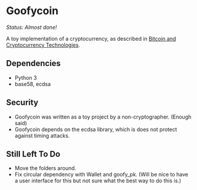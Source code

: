 # Goofycoin 

*Status: Almost done!*

A toy implementation of a cryptocurrency, as described in [Bitcoin and Cryptocurrency Technologies](http://bitcoinbook.cs.princeton.edu/).

## Dependencies
- Python 3
- base58, ecdsa

## Security 
* Goofycoin was written as a toy project by a non-cryptographer. (Enough said)
* Goofycoin depends on the ecdsa library, which is does not protect against timing attacks. 

## Still Left To Do
- Move the folders around. 
- Fix circular dependency with Wallet and goofy_pk.
(Will be nice to have a user interface for this but not sure what the best way to do this is.)
